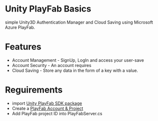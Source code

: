 # Unity PlayFab Basics
simple Unity3D Authentication Manager and Cloud Saving using Microsoft Azure PlayFab.

# Features
* Account Management - SignUp, LogIn and access your user-save
* Account Security - An account requires 
* Cloud Saving - Store any data in the form of a key with a value.

# Reguirements
* import [Unity PlayFab SDK package](https://learn.microsoft.com/en-us/gaming/playfab/sdks/unity3d/installing-unity3d-sdk)
* Create a [PlayFab Account & Project](https://playfab.com) 
* Add PlayFab project ID into PlayFabServer.cs
